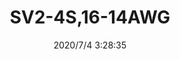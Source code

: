 ﻿---
layout: post 
title: SV2-4S,16-14AWG
tags: SV
categories: housing-terminal
overview: SV2-4S,16-14AWG
series: KT
part_number: SV2-4S
thumb_img: static/202007/434-thumb-20200704112913.jpg
image: static/202007/434-20200704112913.jpg
date: 2020/7/4 3:28:35
---



